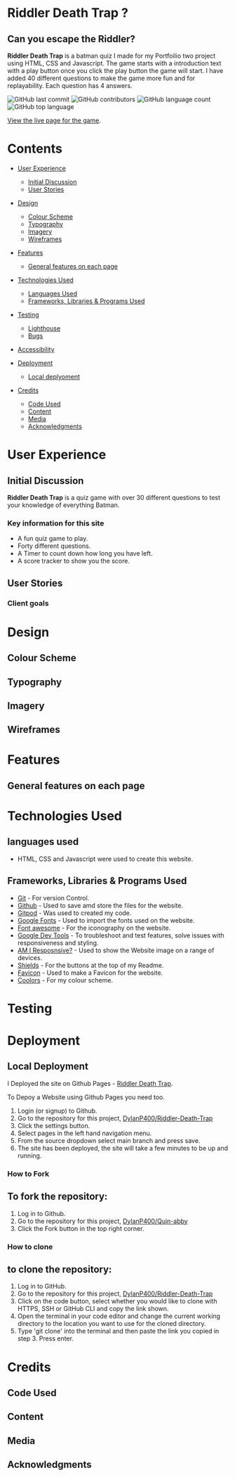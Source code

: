 # Riddler Death Trap ? 
## Can you escape the Riddler?

**Riddler Death Trap** is a batman quiz I made for my Portfoilio two project using HTML, CSS and Javascript. The game starts with a introduction text with a play button once you click the play button the game will start. I have added 40 different questions to make the game more fun and for replayability. Each question has 4 answers.



![GitHub last commit](https://img.shields.io/github/last-commit/DylanP400/batman-quiz-game)
![GitHub contributors](https://img.shields.io/github/contributors/DylanP400/batman-quiz-game)
![GitHub language count](https://img.shields.io/github/languages/count/DylanP400/batman-quiz-game)
![GitHub top language](https://img.shields.io/github/languages/top/DylanP400/batman-quiz-game)

[View the live page for the game](https://dylanp400.github.io/Riddler-Death-Trap/index.html).

# Contents 
* [User Experience](#user-experience)
  * [Initial Discussion](#initial-discussion)
  * [User Stories](#user-stories)

* [Design](#design)
  * [Colour Scheme](#colour-scheme)
  * [Typography](#typography)
  * [Imagery](#imagery)
  * [Wireframes](#wireframes)

* [Features](#features)
  * [General features on each page](#general-features-on-each-page)

* [Technologies Used](#technologies-used)
  * [Languages Used](#languages-used)
  * [Frameworks, Libraries & Programs Used](#frameworks-libraries--programs-used)

* [Testing](#testing)
  * [Lighthouse](#lighthouse)
  * [Bugs](#bugs) 

* [Accessibility](#accessibility)

* [Deployment](#deployment)
  * [Local deplyoment](#local-deployment)

* [Credits](#credits)

  * [Code Used](#code-used)
  * [Content](#content)
  * [Media](#media)
  * [Acknowledgments](#acknowledgments)


# User Experience

## Initial Discussion
**Riddler Death Trap** is a quiz game with over 30 different questions to test your knowledge of everything Batman.

### Key information for this site
* A fun quiz game to play.
* Forty different questions.
* A Timer to count down how long you have left.
* A score tracker to show you the score. 

## User Stories

### Client goals

# Design

## Colour Scheme

## Typography

## Imagery

## Wireframes

# Features

## General features on each page

# Technologies Used

## languages used
* HTML, CSS and Javascript were used to create this website.

 ## Frameworks, Libraries & Programs Used
* [Git](https://git-scm.com/) - For version Control.
* [Github](https://github.com/) - Used to save amd store the files for the website. 
* [Gitpod](https://www.gitpod.io/) - Was used to created my code.
* [Google Fonts](https://fonts.google.com/) - Used to import the fonts used on the website.
* [Font awesome](https://fontawesome.com/) - For the iconography on the website.
* [Google Dev Tools](https://developer.chrome.com/docs/devtools/) - To troubleshoot and test features, solve issues with responsiveness and styling.
* [AM I Resposnsive?](https://amiresponsive.co.uk/) - Used to show the Website image on a range of devices.
* [Shields](https://shields.io/) - For the buttons at the top of my Readme.
* [Favicon](https://www.favicon-generator.org/) - Used to make a Favicon for the website.
* [Coolors](https://coolors.co/808080-ff0000-ffffff-f5f5f5-000000) - For my colour scheme.


# Testing

# Deployment

## Local Deployment
I Deployed the site on Github Pages - [Riddler Death Trap](https://dylanp400.github.io/Riddler-Death-Trap/index.html).

To Depoy a Website using Github Pages you need too.

1. Login (or signup) to Github.
2. Go to the repository for this project, [DylanP400/Riddler-Death-Trap](https://github.com/DylanP400/Riddler-Death-Trap)
3. Click the settings button.
4. Select pages in the left hand navigation menu.
5. From the source dropdown select main branch and press save.
6. The site has been deployed, the site will take a few minutes to be up and running.

### How to Fork
## To fork the repository:
1. Log in to Github.
2. Go to the repository for this project, [DylanP400/Quin-abby](https://github.com/DylanP400/Riddler-Death-Trap)
3. Click the Fork button in the top right corner.

### How to clone
## to clone the repository: 
1. Log in to GitHub.
2. Go to the repository for this project, [DylanP400/Riddler-Death-Trap](https://github.com/DylanP400/Riddler-Death-Trap)
3. Click on the code button, select whether you would like to clone with HTTPS, SSH or GitHub CLI and copy the link shown.
4. Open the terminal in your code editor and change the current working directory to the location you want to use for the cloned directory.
5. Type 'git clone' into the terminal and then paste the link you copied in step 3. Press enter.

# Credits

## Code Used

## Content

## Media 

## Acknowledgments